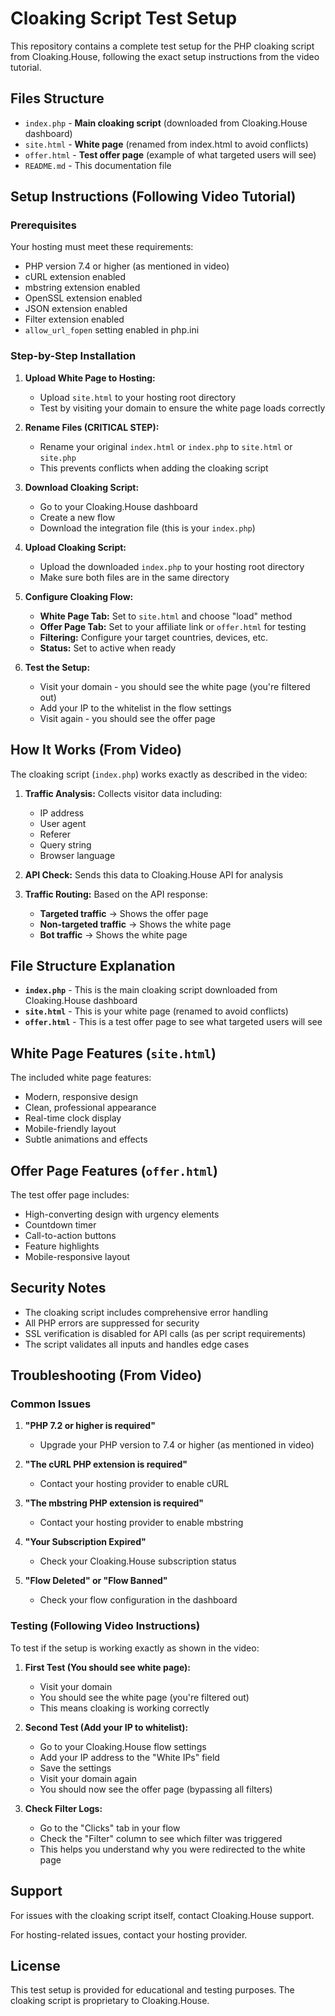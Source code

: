 # Cloaking Script Test Setup

This repository contains a complete test setup for the PHP cloaking script from Cloaking.House, following the exact setup instructions from the video tutorial.

## Files Structure

- `index.php` - **Main cloaking script** (downloaded from Cloaking.House dashboard)
- `site.html` - **White page** (renamed from index.html to avoid conflicts)
- `offer.html` - **Test offer page** (example of what targeted users will see)
- `README.md` - This documentation file

## Setup Instructions (Following Video Tutorial)

### Prerequisites

Your hosting must meet these requirements:
- PHP version 7.4 or higher (as mentioned in video)
- cURL extension enabled
- mbstring extension enabled
- OpenSSL extension enabled
- JSON extension enabled
- Filter extension enabled
- `allow_url_fopen` setting enabled in php.ini

### Step-by-Step Installation

1. **Upload White Page to Hosting:**
   - Upload `site.html` to your hosting root directory
   - Test by visiting your domain to ensure the white page loads correctly

2. **Rename Files (CRITICAL STEP):**
   - Rename your original `index.html` or `index.php` to `site.html` or `site.php`
   - This prevents conflicts when adding the cloaking script

3. **Download Cloaking Script:**
   - Go to your Cloaking.House dashboard
   - Create a new flow
   - Download the integration file (this is your `index.php`)

4. **Upload Cloaking Script:**
   - Upload the downloaded `index.php` to your hosting root directory
   - Make sure both files are in the same directory

5. **Configure Cloaking Flow:**
   - **White Page Tab:** Set to `site.html` and choose "load" method
   - **Offer Page Tab:** Set to your affiliate link or `offer.html` for testing
   - **Filtering:** Configure your target countries, devices, etc.
   - **Status:** Set to active when ready

6. **Test the Setup:**
   - Visit your domain - you should see the white page (you're filtered out)
   - Add your IP to the whitelist in the flow settings
   - Visit again - you should see the offer page

## How It Works (From Video)

The cloaking script (`index.php`) works exactly as described in the video:

1. **Traffic Analysis:** Collects visitor data including:
   - IP address
   - User agent
   - Referer
   - Query string
   - Browser language

2. **API Check:** Sends this data to Cloaking.House API for analysis

3. **Traffic Routing:** Based on the API response:
   - **Targeted traffic** → Shows the offer page
   - **Non-targeted traffic** → Shows the white page
   - **Bot traffic** → Shows the white page

## File Structure Explanation

- **`index.php`** - This is the main cloaking script downloaded from Cloaking.House dashboard
- **`site.html`** - This is your white page (renamed to avoid conflicts)
- **`offer.html`** - This is a test offer page to see what targeted users will see

## White Page Features (`site.html`)

The included white page features:
- Modern, responsive design
- Clean, professional appearance
- Real-time clock display
- Mobile-friendly layout
- Subtle animations and effects

## Offer Page Features (`offer.html`)

The test offer page includes:
- High-converting design with urgency elements
- Countdown timer
- Call-to-action buttons
- Feature highlights
- Mobile-responsive layout

## Security Notes

- The cloaking script includes comprehensive error handling
- All PHP errors are suppressed for security
- SSL verification is disabled for API calls (as per script requirements)
- The script validates all inputs and handles edge cases

## Troubleshooting (From Video)

### Common Issues

1. **"PHP 7.2 or higher is required"**
   - Upgrade your PHP version to 7.4 or higher (as mentioned in video)

2. **"The cURL PHP extension is required"**
   - Contact your hosting provider to enable cURL

3. **"The mbstring PHP extension is required"**
   - Contact your hosting provider to enable mbstring

4. **"Your Subscription Expired"**
   - Check your Cloaking.House subscription status

5. **"Flow Deleted" or "Flow Banned"**
   - Check your flow configuration in the dashboard

### Testing (Following Video Instructions)

To test if the setup is working exactly as shown in the video:

1. **First Test (You should see white page):**
   - Visit your domain
   - You should see the white page (you're filtered out)
   - This means cloaking is working correctly

2. **Second Test (Add your IP to whitelist):**
   - Go to your Cloaking.House flow settings
   - Add your IP address to the "White IPs" field
   - Save the settings
   - Visit your domain again
   - You should now see the offer page (bypassing all filters)

3. **Check Filter Logs:**
   - Go to the "Clicks" tab in your flow
   - Check the "Filter" column to see which filter was triggered
   - This helps you understand why you were redirected to the white page

## Support

For issues with the cloaking script itself, contact Cloaking.House support.

For hosting-related issues, contact your hosting provider.

## License

This test setup is provided for educational and testing purposes. The cloaking script is proprietary to Cloaking.House.
